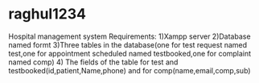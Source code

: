 # raghul1234
Hospital management system
Requirements:
1)Xampp server
2)Database named formt 
3)Three tables in the database(one for test request named test,one for appointment scheduled named testbooked,one for complaint named comp)
4) The fields of the table for test and testbooked(id,patient,Name,phone) and for comp(name,email,comp,sub)
